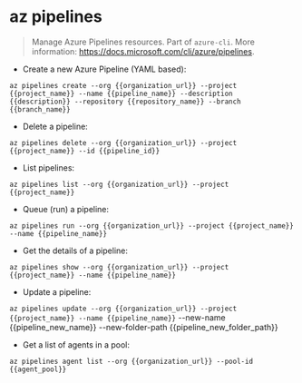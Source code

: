 # az pipelines

> Manage Azure Pipelines resources.
> Part of `azure-cli`.
> More information: <https://docs.microsoft.com/cli/azure/pipelines>.

- Create a new Azure Pipeline (YAML based):

`az pipelines create --org {{organization_url}} --project {{project_name}} --name {{pipeline_name}} --description {{description}} --repository {{repository_name}} --branch {{branch_name}}`

- Delete a pipeline:

`az pipelines delete --org {{organization_url}} --project {{project_name}} --id {{pipeline_id}}`

- List pipelines:

`az pipelines list --org {{organization_url}} --project {{project_name}}`

- Queue (run) a pipeline:

`az pipelines run --org {{organization_url}} --project {{project_name}} --name {{pipeline_name}}`

- Get the details of a pipeline:

`az pipelines show --org {{organization_url}} --project {{project_name}} --name {{pipeline_name}}`

- Update a pipeline:

`az pipelines update --org {{organization_url}} --project {{project_name}} --name {{pipeline_name}}` --new-name {{pipeline_new_name}} --new-folder-path {{pipeline_new_folder_path}}

- Get a list of agents in a pool:

`az pipelines agent list --org {{organization_url}} --pool-id {{agent_pool}}`
